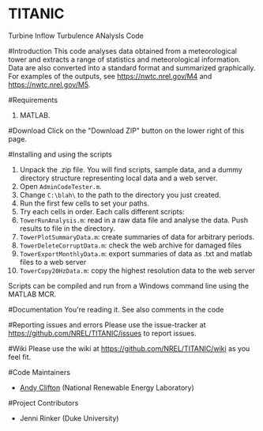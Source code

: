 # TITANIC
Turbine Inflow Turbulence ANalysIs Code

#Introduction
This code analyses data obtained from a meteorological tower and extracts a range of statistics and meteorological information. Data are also converted into a standard format and summarized graphically. For examples of the outputs, see https://nwtc.nrel.gov/M4 and https://nwtc.nrel.gov/M5.

#Requirements
1. MATLAB.

#Download
Click on the "Download ZIP" button on the lower right of this page. 

#Installing and using the scripts
1. Unpack the .zip file. You will find scripts, sample data, and a dummy directory structure representing local data and a web server.
2. Open `AdminCodeTester.m`. 
3. Change `C:\blah\` to the path to the directory you just created. 
4. Run the first few cells to set your paths.
5. Try each cells in order. Each calls different scripts:
  1. `TowerRunAnalysis.m`: read in a raw data file and analyse the data. Push results to file in the directory.
  2. `TowerPlotSummaryData.m`: create summaries of data for arbitrary periods.
  3. `TowerDeleteCorruptData.m`: check the web archive for damaged files
  4. `TowerExportMonthlyData.m`: export summaries of data as .txt and matlab files to a web server
  5. `TowerCopy20HzData.m`: copy the highest resolution data to the web server

Scripts can be compiled and run from a Windows command line using the MATLAB MCR. 

#Documentation
You're reading it. See also comments in the code

#Reporting issues and errors
Please use the issue-tracker at https://github.com/NREL/TITANIC/issues to report issues.

#Wiki
Please use the wiki at https://github.com/NREL/TITANIC/wiki as you feel fit.

#Code Maintainers
* [Andy Clifton](mailto:andrew.clifton@nrel.gov) (National Renewable Energy Laboratory)

#Project Contributors
* Jenni Rinker (Duke University)
